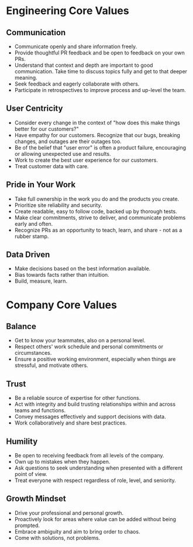 # Engineering Core Values

## Communication
- Communicate openly and share information freely.
- Provide thoughtful PR feedback and be open to feedback on your own PRs.
- Understand that context and depth are important to good communication. Take time to discuss topics fully and get to that deeper meaning.
- Seek feedback and eagerly collaborate with others.
- Participate in retrospectives to improve process and up-level the team.

## User Centricity
- Consider every change in the context of "how does this make things better for our customers?"
- Have empathy for our customers. Recognize that our bugs, breaking changes, and outages are their outages too.
- Be of the belief that "user error" is often a product failure, encouraging or allowing unexpected use and results.
- Work to create the best user experience for our customers.
- Treat customer data with care.

## Pride in Your Work
- Take full ownership in the work you do and the products you create.
- Prioritize site reliability and security.
- Create readable, easy to follow code, backed up by thorough tests.
- Make clear commitments, strive to deliver, and communicate problems early and often.
- Recognize PRs as an opportunity to teach, learn, and share - not as a rubber stamp.

## Data Driven
- Make decisions based on the best information available.
- Bias towards facts rather than intuition.
- Build, measure, learn.

# Company Core Values

## Balance
- Get to know your teammates, also on a personal level.
- Respect others' work schedule and personal commitments or circumstances.
- Ensure a positive working environment, especially when things are stressful, and motivate others.

## Trust
- Be a reliable source of expertise for other functions.
- Act with integrity and build trusting relationships within and across teams and functions.
- Convey messages effectively and support decisions with data.
- Work collaboratively and share best practices.

## Humility
- Be open to receiving feedback from all levels of the company.
- Own up to mistakes when they happen.
- Ask questions to seek understanding when presented with a different point of view.
- Treat everyone with respect regardless of role, level, and seniority.

## Growth Mindset
- Drive your professional and personal growth.
- Proactively look for areas where value can be added without being prompted.
- Embrace ambiguity and aim to bring order to chaos.
- Come with solutions, not problems.
